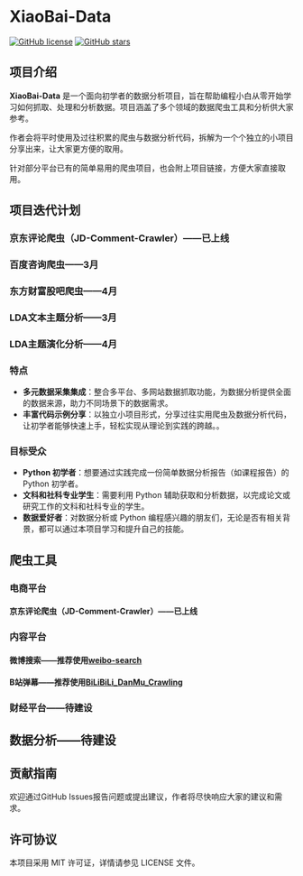 # XiaoBai-Data

[![GitHub license](https://img.shields.io/badge/license-MIT-blue.svg)](https://github.com/pythonfitness/XiaoBai-Data/blob/main/LICENSE)
[![GitHub stars](https://img.shields.io/github/stars/pythonfitness/XiaoBai-Data?style=social)](https://github.com/pythonfitness/XiaoBai-Data)

## 项目介绍

**XiaoBai-Data** 是一个面向初学者的数据分析项目，旨在帮助编程小白从零开始学习如何抓取、处理和分析数据。项目涵盖了多个领域的数据爬虫工具和分析供大家参考。

作者会将平时使用及过往积累的爬虫与数据分析代码，拆解为一个个独立的小项目分享出来，让大家更方便的取用。

针对部分平台已有的简单易用的爬虫项目，也会附上项目链接，方便大家直接取用。

## 项目迭代计划
### 京东评论爬虫（JD-Comment-Crawler）——**已上线**

### 百度咨询爬虫——3月

### 东方财富股吧爬虫——4月

### LDA文本主题分析——3月

### LDA主题演化分析——4月

### 特点
- **多元数据采集集成**：整合多平台、多网站数据抓取功能，为数据分析提供全面的数据来源，助力不同场景下的数据需求。
- **丰富代码示例分享**：以独立小项目形式，分享过往实用爬虫及数据分析代码，让初学者能够快速上手，轻松实现从理论到实践的跨越。。

### 目标受众
- **Python 初学者**：想要通过实践完成一份简单数据分析报告（如课程报告）的 Python 初学者。
- **文科和社科专业学生**：需要利用 Python 辅助获取和分析数据，以完成论文或研究工作的文科和社科专业的学生。
- **数据爱好者**：对数据分析或 Python 编程感兴趣的朋友们，无论是否有相关背景，都可以通过本项目学习和提升自己的技能。

## 爬虫工具

### 电商平台
#### 京东评论爬虫（JD-Comment-Crawler）——**已上线**

### 内容平台
#### 微博搜索——推荐使用[weibo-search](https://github.com/dataabc/weibo-search) 
#### B站弹幕——推荐使用[BiLiBiLi_DanMu_Crawling](https://github.com/HengXin666/BiLiBiLi_DanMu_Crawling) 

### 财经平台——待建设

## 数据分析——待建设

## 贡献指南
欢迎通过GitHub Issues报告问题或提出建议，作者将尽快响应大家的建议和需求。

## 许可协议
本项目采用 MIT 许可证，详情请参见 LICENSE 文件。
